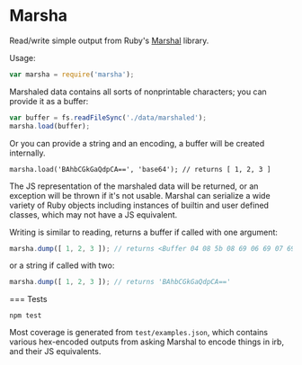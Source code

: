 Marsha
======

Read/write simple output from Ruby's [Marshal](http://ruby-doc.org/core-2.1.1/Marshal.html) library.

Usage:
```javascript
var marsha = require('marsha');
```

Marshaled data contains all sorts of nonprintable characters; you can provide it as a buffer:
```javascript
var buffer = fs.readFileSync('./data/marshaled');
marsha.load(buffer);
```

Or you can provide a string and an encoding, a buffer will be created internally.
```
marsha.load('BAhbCGkGaQdpCA==', 'base64'); // returns [ 1, 2, 3 ]
```

The JS representation of the marshaled data will be returned, or an exception will be thrown if it's not usable. Marshal can serialize a wide variety of Ruby objects including instances of builtin and user defined classes, which may not have a JS equivalent.

Writing is similar to reading, returns a buffer if called with one argument:

```javascript
marsha.dump([ 1, 2, 3 ]); // returns <Buffer 04 08 5b 08 69 06 69 07 69 08>
```

or a string if called with two:

```javascript
marsha.dump([ 1, 2, 3 ]); // returns 'BAhbCGkGaQdpCA=='
```

=== Tests

```shell
npm test
```

Most coverage is generated from `test/examples.json`, which contains various hex-encoded outputs from asking Marshal to encode things in irb, and their JS equivalents.